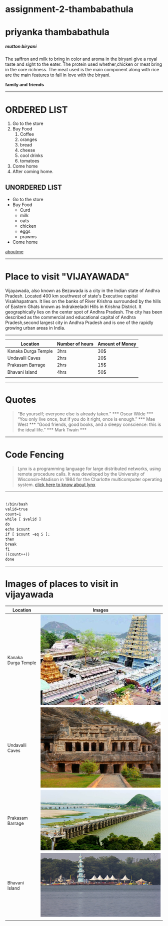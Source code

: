 # assignment-2-thambabathula
# priyanka thambabathula
##### mutton biryani
The saffron and milk to bring in color and aroma in the biryani give a royal taste and sight to the eater. The protein used whether,chicken or meat bring in the core richness. The meat used is the main component along with rice are the main features to fall in love with the biryani.

**family and friends**

___________________________________________
# ORDERED LIST
1. Go to the store
2. Buy Food
      1. Coffee
      2. oranges
      3. bread
      4. cheese
      5. cool drinks
      6. tomatoes
1. Come home
2. After coming home.
## UNORDERED LIST
* Go to the store
* Buy Food
    * Curd
    * milk
    * oats
    * chicken
    * eggs
    * prawms
* Come home 

[aboutme](AboutMe.md)


-------------------------------------------------------------

# Place to visit "VIJAYAWADA"

Vijayawada, also known as Bezawada is a city in the Indian state of Andhra Pradesh. Located 400 km southwest of state's Executive capital Visakhapatnam. It lies on the banks of River Krishna surrounded by the hills of Eastern Ghats known as Indrakeeladri Hills in Krishna District. It geographically lies on the center spot of Andhra Pradesh. The city has been described as the commercial and educational capital of Andhra Pradesh,second largest city in Andhra Pradesh and is one of the rapidly growing urban areas in India.

-------------------------------------------------------------------------

|   Location           |  Number of hours  |  Amount of Money  |  
|----------------------|-------------------|-------------------|
| Kanaka Durga Temple  |     3hrs          |        30$        |
| Undavalli Caves      |     2hrs          |        20$        |
| Prakasam Barrage     |     2hrs          |        15$        |
| Bhavani Island       |     4hrs          |        50$        |  
|                      |                   |                   |             

-----------------------------------------------------------------------

# Quotes

>“Be yourself; everyone else is already taken.” *** Oscar Wilde ***
>“You only live once, but if you do it right, once is enough.” *** Mae West ***
>“Good friends, good books, and a sleepy conscience: this is the ideal life.” *** Mark Twain ***

--------------------------------------------------------------------------

# Code Fencing
>Lynx is a programming language for large distributed networks, using remote procedure calls. It was developed by the University of Wisconsin–Madison in 1984 for the Charlotte multicomputer operating system.
[click here to know about lynx](https://en.wikipedia.org/wiki/LANSA_(development_environment))

------------------------
```

!/bin/bash
valid=true
count=1
while [ $valid ]
do
echo $count
if [ $count -eq 5 ];
then
break
fi
((count++))
done

```
--------------------------------

# Images of places to visit in vijayawada


|   Location           |    Images                               |
|----------------------|---------------------------              |
| Kanaka Durga Temple  | ![Kanaka Durga Temple](DurgaTemple.jpg) |
| Undavalli Caves      | ![Undavalli Caves](UndavalliCaves.jpg)  |
| Prakasam Barrage     | ![Prakasam Barrage](PrakasamBarrage.jpg)|
| Bhavani Island       | ![Bhavani Island](BhavaniIsland.jpg)    |
|                      |                                         |
